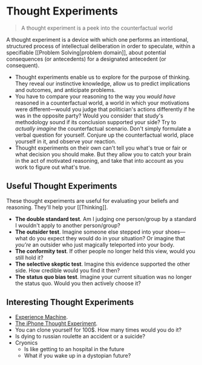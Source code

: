 # Thought Experiments

> A thought experiment is a peek into the counterfactual world

A thought experiment is a device with which one performs an intentional, structured process of intellectual deliberation in order to speculate, within a specifiable [[Problem Solving|problem domain]], about potential consequences (or antecedents) for a designated antecedent (or consequent).

- Thought experiments enable us to explore for the purpose of thinking. They reveal our instinctive knowledge, allow us to predict implications and outcomes, and anticipate problems.
- You have to compare your reasoning to the way you _would have_ reasoned in a counterfactual world, a world in which your motivations were different—would you judge that politician's actions differently if he was in the opposite party?  Would you consider that study's methodology sound if its conclusion supported your side? Try to _actually imagine_ the counterfactual scenario. Don't simply formulate a verbal question for yourself. Conjure up the counterfactual world, place yourself in it, and observe your reaction.
- Thought experiments on their own can't tell you what's true or fair or what decision you should make. But they allow you to catch your brain in the act of motivated reasoning, and take that into account as you work to figure out what's true.

## Useful Thought Experiments

These thought experiments are useful for evaluating your beliefs and reasoning. They'll help your [[Thinking]].

- **The double standard test**. Am I judging one person/group by a standard I wouldn't apply to another person/group?
- **The outsider test**. Imagine someone else stepped into your shoes—what do you expect they would do in your situation? Or imagine that _you're_ an outsider who just magically teleported into your body.
- **The conformity test**. If other people no longer held this view, would you still hold it?
- **The selective skeptic test**. Imagine this evidence supported the other side. How credible would you find it then?
- **The status quo bias test**. Imagine your current situation was no longer the status quo. Would you then actively choose it?

## Interesting Thought Experiments

- [Experience Machine](https://en.m.wikipedia.org/wiki/Experience_machine).
- [The iPhone Thought Experiment](https://waitbutwhy.com/table/iphone-thought-experiment).
- You can clone yourself for 100$. How many times would you do it?
- Is dying to russian roulette an accident or a suicide?
- Cryonics
  - Is like getting to an hospital in the future
  - What if you wake up in a dystopian future?
